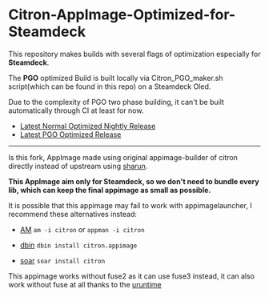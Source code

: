 # Citron-AppImage-Optimized-for-Steamdeck

This repository makes builds with several flags of optimization especially for **Steamdeck**.

The **PGO** optimized Build is built locally via Citron_PGO_maker.sh script(which can be found in this repo) on a Steamdeck Oled.

Due to the complexity of PGO two phase building, it can't be built automatically through CI at least for now.

* [Latest Normal Optimized Nightly Release](https://github.com/pflyly/Citron-AppImage/releases/latest)
* [Latest PGO Optimized Release](https://github.com/pflyly/Citron-AppImage/releases/PGO_optimized)

---------------------------------------------------------------

Is this fork, AppImage made using original appimage-builder of citron directly instead of upstream using [sharun](https://github.com/VHSgunzo/sharun).

**This AppImage aim only for Steamdeck, so we don't need to bundle every lib, which can keep the final appimage as small as possible.**

It is possible that this appimage may fail to work with appimagelauncher, I recommend these alternatives instead: 

* [AM](https://github.com/ivan-hc/AM) `am -i citron` or `appman -i citron`

* [dbin](https://github.com/xplshn/dbin) `dbin install citron.appimage`

* [soar](https://github.com/pkgforge/soar) `soar install citron`

This appimage works without fuse2 as it can use fuse3 instead, it can also work without fuse at all thanks to the [uruntime](https://github.com/VHSgunzo/uruntime)
